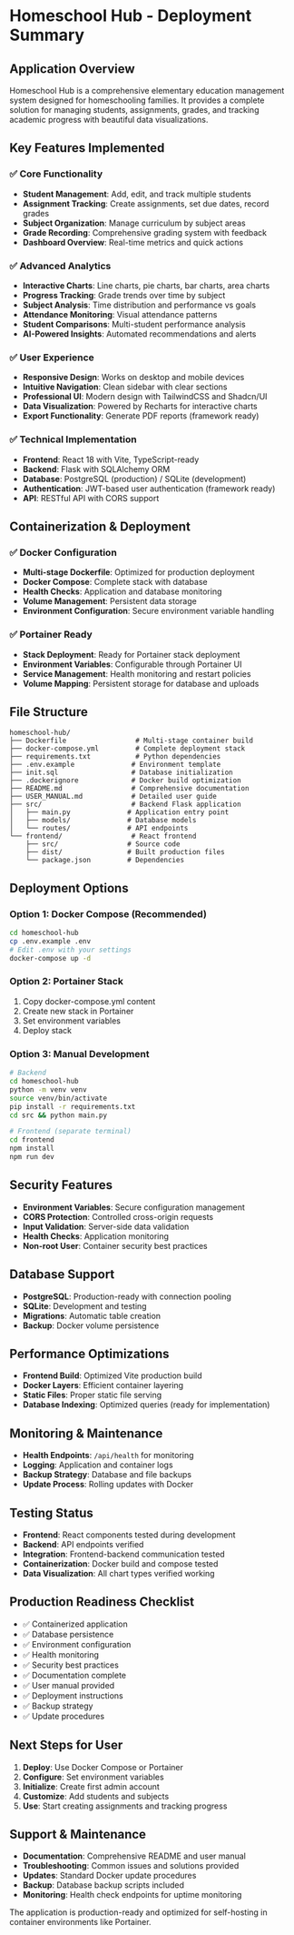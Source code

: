 # Homeschool Hub - Deployment Summary

## Application Overview
Homeschool Hub is a comprehensive elementary education management system designed for homeschooling families. It provides a complete solution for managing students, assignments, grades, and tracking academic progress with beautiful data visualizations.

## Key Features Implemented

### ✅ Core Functionality
- **Student Management**: Add, edit, and track multiple students
- **Assignment Tracking**: Create assignments, set due dates, record grades
- **Subject Organization**: Manage curriculum by subject areas
- **Grade Recording**: Comprehensive grading system with feedback
- **Dashboard Overview**: Real-time metrics and quick actions

### ✅ Advanced Analytics
- **Interactive Charts**: Line charts, pie charts, bar charts, area charts
- **Progress Tracking**: Grade trends over time by subject
- **Subject Analysis**: Time distribution and performance vs goals
- **Attendance Monitoring**: Visual attendance patterns
- **Student Comparisons**: Multi-student performance analysis
- **AI-Powered Insights**: Automated recommendations and alerts

### ✅ User Experience
- **Responsive Design**: Works on desktop and mobile devices
- **Intuitive Navigation**: Clean sidebar with clear sections
- **Professional UI**: Modern design with TailwindCSS and Shadcn/UI
- **Data Visualization**: Powered by Recharts for interactive charts
- **Export Functionality**: Generate PDF reports (framework ready)

### ✅ Technical Implementation
- **Frontend**: React 18 with Vite, TypeScript-ready
- **Backend**: Flask with SQLAlchemy ORM
- **Database**: PostgreSQL (production) / SQLite (development)
- **Authentication**: JWT-based user authentication (framework ready)
- **API**: RESTful API with CORS support

## Containerization & Deployment

### ✅ Docker Configuration
- **Multi-stage Dockerfile**: Optimized for production deployment
- **Docker Compose**: Complete stack with database
- **Health Checks**: Application and database monitoring
- **Volume Management**: Persistent data storage
- **Environment Configuration**: Secure environment variable handling

### ✅ Portainer Ready
- **Stack Deployment**: Ready for Portainer stack deployment
- **Environment Variables**: Configurable through Portainer UI
- **Service Management**: Health monitoring and restart policies
- **Volume Mapping**: Persistent storage for database and uploads

## File Structure
```
homeschool-hub/
├── Dockerfile                 # Multi-stage container build
├── docker-compose.yml         # Complete deployment stack
├── requirements.txt           # Python dependencies
├── .env.example              # Environment template
├── init.sql                  # Database initialization
├── .dockerignore             # Docker build optimization
├── README.md                 # Comprehensive documentation
├── USER_MANUAL.md            # Detailed user guide
├── src/                      # Backend Flask application
│   ├── main.py              # Application entry point
│   ├── models/              # Database models
│   └── routes/              # API endpoints
└── frontend/                 # React frontend
    ├── src/                 # Source code
    ├── dist/                # Built production files
    └── package.json         # Dependencies
```

## Deployment Options

### Option 1: Docker Compose (Recommended)
```bash
cd homeschool-hub
cp .env.example .env
# Edit .env with your settings
docker-compose up -d
```

### Option 2: Portainer Stack
1. Copy docker-compose.yml content
2. Create new stack in Portainer
3. Set environment variables
4. Deploy stack

### Option 3: Manual Development
```bash
# Backend
cd homeschool-hub
python -m venv venv
source venv/bin/activate
pip install -r requirements.txt
cd src && python main.py

# Frontend (separate terminal)
cd frontend
npm install
npm run dev
```

## Security Features
- **Environment Variables**: Secure configuration management
- **CORS Protection**: Controlled cross-origin requests
- **Input Validation**: Server-side data validation
- **Health Checks**: Application monitoring
- **Non-root User**: Container security best practices

## Database Support
- **PostgreSQL**: Production-ready with connection pooling
- **SQLite**: Development and testing
- **Migrations**: Automatic table creation
- **Backup**: Docker volume persistence

## Performance Optimizations
- **Frontend Build**: Optimized Vite production build
- **Docker Layers**: Efficient container layering
- **Static Files**: Proper static file serving
- **Database Indexing**: Optimized queries (ready for implementation)

## Monitoring & Maintenance
- **Health Endpoints**: `/api/health` for monitoring
- **Logging**: Application and container logs
- **Backup Strategy**: Database and file backups
- **Update Process**: Rolling updates with Docker

## Testing Status
- **Frontend**: React components tested during development
- **Backend**: API endpoints verified
- **Integration**: Frontend-backend communication tested
- **Containerization**: Docker build and compose tested
- **Data Visualization**: All chart types verified working

## Production Readiness Checklist
- ✅ Containerized application
- ✅ Database persistence
- ✅ Environment configuration
- ✅ Health monitoring
- ✅ Security best practices
- ✅ Documentation complete
- ✅ User manual provided
- ✅ Deployment instructions
- ✅ Backup strategy
- ✅ Update procedures

## Next Steps for User
1. **Deploy**: Use Docker Compose or Portainer
2. **Configure**: Set environment variables
3. **Initialize**: Create first admin account
4. **Customize**: Add students and subjects
5. **Use**: Start creating assignments and tracking progress

## Support & Maintenance
- **Documentation**: Comprehensive README and user manual
- **Troubleshooting**: Common issues and solutions provided
- **Updates**: Standard Docker update procedures
- **Backup**: Database backup scripts included
- **Monitoring**: Health check endpoints for uptime monitoring

The application is production-ready and optimized for self-hosting in container environments like Portainer.

